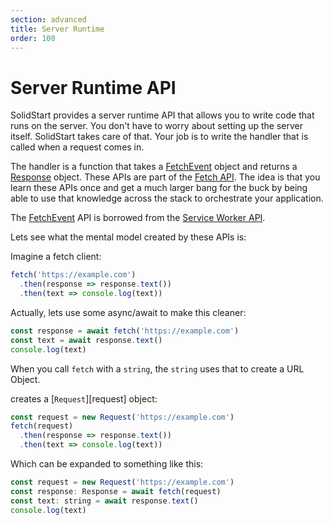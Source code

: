 ```yaml
---
section: advanced
title: Server Runtime
order: 100
---
```


# Server Runtime API

SolidStart provides a server runtime API that allows you to write code that runs on the server. You don't have to worry about setting up the server itself. SolidStart takes care of that. Your job is to write the handler that is called when a request comes in.

The handler is a function that takes a [FetchEvent][fetchevent] object and returns a [Response][response] object. These APIs are part of the [Fetch API](https://developer.mozilla.org/en-US/docs/Web/API/Fetch_API). The idea is that you learn these APIs once and get a much larger bang for the buck by being able to use that knowledge across the stack to orchestrate your application.

The [FetchEvent] API is borrowed from the [Service Worker API][serviceworker]. 

Lets see what the mental model created by these APIs is:

Imagine a fetch client:

```js
fetch('https://example.com')
  .then(response => response.text())
  .then(text => console.log(text))
```

Actually, lets use some async/await to make this cleaner:

```js
const response = await fetch('https://example.com')
const text = await response.text()
console.log(text)
```

When you call `fetch` with a `string`, the `string` uses that to create a URL Object.


creates a [`Request`][request] object:

```js
const request = new Request('https://example.com')
fetch(request)
  .then(response => response.text())
  .then(text => console.log(text))
```

Which can be expanded to something like this:

```js
const request = new Request('https://example.com')
const response: Response = await fetch(request)
const text: string = await response.text()
console.log(text)
```





[response]: https://developer.mozilla.org/en-US/docs/Web/API/Response
[fetchevent]: https://developer.mozilla.org/en-US/docs/Web/API/FetchEvent
[serviceworker]: https://developer.mozilla.org/en-US/docs/Web/API/Service_Worker_API
